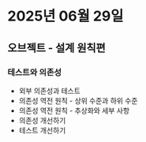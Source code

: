 # 2025년 06월 29일

## 오브젝트 - 설계 원칙편

### 테스트와 의존성

- 외부 의존성과 테스트
- 의존성 역전 원칙 - 상위 수준과 하위 수준
- 의존성 역전 원칙 - 추상화와 세부 사항
- 의존성 개선하기
- 테스트 개선하기
